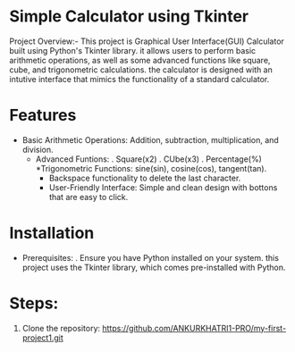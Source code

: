 # Simple Calculator using Tkinter
Project Overview:-
This project is Graphical User Interface(GUI) Calculator built using Python's Tkinter library. it allows users to perform basic arithmetic operations, as well as some advanced functions like square, cube, and trigonometric calculations. the calculator is designed with an intutive interface that mimics the functionality of a standard calculator.

# Features
* Basic Arithmetic Operations:
  Addition, subtraction, multiplication, and division.
  * Advanced Funtions:
    . Square(x2)
    . CUbe(x3)
    . Percentage(%)
    *Trigonometric Functions:
    sine(sin), cosine(cos), tangent(tan).
    * Backspace functionality to delete the last character.
    * User-Friendly Interface: Simple and clean design with bottons that are easy to click.

# Installation
 * Prerequisites:
   . Ensure you have Python installed on your system. this project uses the Tkinter library, which comes pre-installed with Python.

# Steps:
1. Clone the repository: https://github.com/ANKURKHATRI1-PRO/my-first-project1.git











       
    
